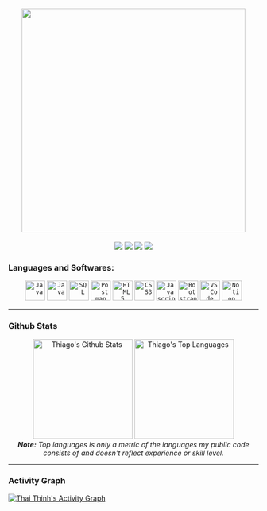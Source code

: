 
<h1 align="center">
  <a href="#"><img src="https://user-images.githubusercontent.com/75250575/134797622-fd9b3a3b-935e-4dda-bd6e-f1cfcf77544b.png" width="450"></a>
</h1>

<p align="center">   
  <a href="mailto:thaithinhbanzai79@gmail.com" target="_blank"><img src="https://img.shields.io/badge/-Email-0D1117?style=for-the-badge&logo=gmail&logoColor=ac53c9"></a>
  <a href="https://www.linkedin.com/in/thaithinhfgc" target="_blank"><img src="https://img.shields.io/badge/-LinkedIn-0D1117?style=for-the-badge&logo=linkedin&logoColor=ac53c9"></a> 
  <a href="https://www.facebook.com/thaithinhfgc/" target="_blank"><img src="https://img.shields.io/badge/-Facebook-0D1117?style=for-the-badge&logo=facebook&logoColor=ac53c9"></a>
  <a href="https://github.com/thaithinhfgc/" target="_blank"><img src="https://img.shields.io/badge/Github-0D1117?style=for-the-badge&logo=github&logoColor=ac53c9"></a>
</p>


### Languages and Softwares:
<p align="center">   
<code><img width="40px" src="https://img.icons8.com/color/48/000000/java-coffee-cup-logo--v1.png" title = "Java"  /></code>
<code><img width="40px" src="https://img.icons8.com/color/48/000000/c-sharp-logo-2.png" title = "Java"  /></code>
<code><img width="40px" src="https://img.icons8.com/color/48/000000/sql.png" title = "SQL"  /></code>
<code><img width="40px" src="https://img.icons8.com/dusk/50/000000/postman-api.png" title = "Postman"  /></code>
<code><img width="40px" src="https://img.icons8.com/color/48/000000/html-5.png" title = "HTML5"  /></code>
<code><img width="40px" src="https://img.icons8.com/color/48/000000/css3.png" title = "CSS3"  /></code>
<code><img width="40px" src="https://img.icons8.com/color/48/000000/javascript.png" title="Javascript"/></code>
<code><img width="40px" src="https://img.icons8.com/color/48/000000/bootstrap.png" title = "Bootstrap"/></code>
<code><img width="40px" src="https://img.icons8.com/color/48/000000/visual-studio-code-2019.png" title = "VSCode"/></code>
<code><img width="40px" src="https://img.icons8.com/color/48/000000/notion--v1.png" title = "Notion"/></code>
  </p>
  <hr/>
  
### Github Stats

<div>

  <div align="center">
    <a href="#"><img alt="Thiago's Github Stats" src="https://github-readme-stats.vercel.app/api?username=thaithinhfgc&show_icons=true&include_all_commits=true&count_private=true&theme=react&hide_border=true&bg_color=0D1117&title_color=b16be3&icon_color=5f55ed" height="200"/></a>
    <a href="#"><img alt="Thiago's Top Languages" src="https://github-readme-stats.vercel.app/api/top-langs/?username=thaithinhfgc&langs_count=10&layout=compact&theme=react&hide_border=true&bg_color=0D1117&title_color=b16be3&icon_color=5f55ed" height="200"/></a>
    <br/>
    <i><b>Note:</b> Top languages is only a metric of the languages my public code consists of and doesn't reflect experience or skill level.</i>
  </div>

  <hr/>
  
  ### Activity Graph

  <div>
    <a href="#"><img alt="Thai Thinh's Activity Graph" src="https://activity-graph.herokuapp.com/graph?username=thaithinhfgc&custom_title=Thai%20Thinh's%20Contribution%20Graph&bg_color=0D1117&color=b16be3&line=5f55ed&point=45e9ff&hide_border=true" /></a>
  <div> 
</div>

<br/>
